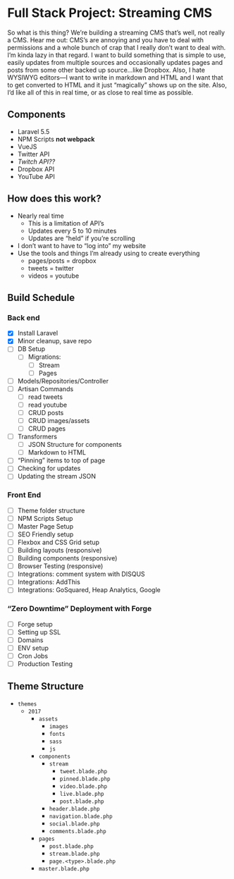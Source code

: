 # Full Stack Project: Streaming CMS

So what is this thing? We’re building a streaming CMS that’s well, not really a CMS. Hear me out: CMS’s are annoying and you have to deal with permissions and a whole bunch of crap that I really don’t want to deal with. I’m kinda lazy in that regard. I want to build something that is simple to use, easily updates from multiple sources and occasionally updates pages and posts from some other backed up source…like Dropbox. Also, I hate WYSIWYG editors—I want to write in markdown and HTML and I want that to get converted to HTML and it just “magically” shows up on the site. Also, I’d like all of this in real time, or as close to real time as possible.

## Components
+ Laravel 5.5
+ NPM Scripts **not webpack**
+ VueJS
+ Twitter API
+ *Twitch API??*
+ Dropbox API
+ YouTube API

## How does this work?
+ Nearly real time
	+ This is a limitation of API’s
	+ Updates every 5 to 10 minutes
	+ Updates are “held” if you’re scrolling
+ I don’t want to have to “log into” my website
+ Use the tools and things I’m already using to create everything
	+ pages/posts = dropbox
	+ tweets = twitter
	+ videos = youtube

## Build Schedule
### Back end
- [x] Install Laravel
- [x] Minor cleanup, save repo
- [ ] DB Setup
	- [ ] Migrations:
		- [ ] Stream
		- [ ] Pages
- [ ] Models/Repositories/Controller
- [ ] Artisan Commands
	- [ ] read tweets
	- [ ] read youtube
	- [ ] CRUD posts
	- [ ] CRUD images/assets
	- [ ] CRUD pages
- [ ] Transformers
	- [ ] JSON Structure for components
	- [ ] Markdown to HTML
- [ ] “Pinning” items to top of page
- [ ] Checking for updates
- [ ] Updating the stream JSON

### Front End
- [ ] Theme folder structure
- [ ] NPM Scripts Setup
- [ ] Master Page Setup
- [ ] SEO Friendly setup
- [ ] Flexbox and CSS Grid setup
- [ ] Building layouts (responsive)
- [ ] Building components (responsive)
- [ ] Browser Testing (responsive)
- [ ] Integrations: comment system with DISQUS
- [ ] Integrations: AddThis
- [ ] Integrations: GoSquared, Heap Analytics, Google

### “Zero Downtime” Deployment with Forge
- [ ] Forge setup
- [ ] Setting up SSL
- [ ] Domains
- [ ] ENV setup
- [ ] Cron Jobs
- [ ] Production Testing

## Theme Structure
 - `themes`
     - `2017`
         - `assets`
             - `images`
             - `fonts`
             - `sass`
             - `js`
         - `components`
            - `stream`
               - `tweet.blade.php`
               - `pinned.blade.php`
               - `video.blade.php`
               - `live.blade.php`
               - `post.blade.php`
            - `header.blade.php`
            - `navigation.blade.php`
            - `social.blade.php`
            - `comments.blade.php`
         - `pages`
            - `post.blade.php`
            - `stream.blade.php`
            - `page.<type>.blade.php`
         - `master.blade.php`
